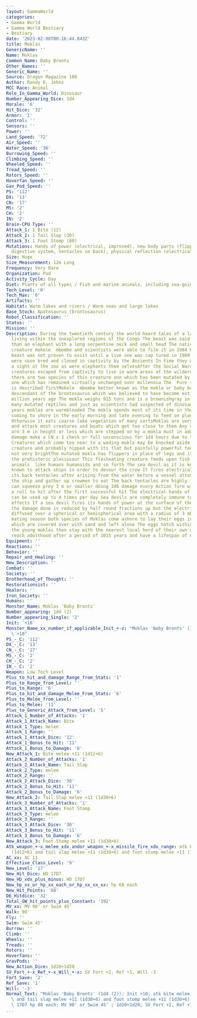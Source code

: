 ```yaml
---
layout: GammaWorld
categories:
- Gamma World
- Gamma World Bestiary
- Bestiary
date: '2023-02-08T00:16:44.843Z'
title: Moklas
GenericName: ''
Name: Moklas
Common_Name: Baby Bronts
Other_Names: ''
Generic_Name: ''
Source: Dragon Magazine 108
Author: Randy D, Johns
MCC Race: Animal
Role_In_Gamma_World: Dinosaur
Number_Appearing_Dice: 1d4
Morale: '6'
Hit_Dice: '32'
Armor: '1'
Control: ''
Sensors: ''
Power: ''
Land_Speed: '72'
Air_Speed: ''
Water_Speed: '36'
Burrowing_Speed: ''
Climbing_Speed: ''
Wheeled_Speed: ''
Tread_Speed: ''
Rotors_Speed: ''
Hoverfan_Speed: ''
Gav_Pod_Speed: ''
PS: '112'
DX: '13'
CN: '17'
MS: '2'
CH: '2'
IN: '2'
Brain-CPU Type: ''
Attack_1: 1 Bite (12)
Attack_2: 1 Tail Slap (30)
Attack_3: 1 Foot Stomp (80)
Mutations: Hands of power (electrical, improved), new body parts (flippers, carnivorous
  digestive system, tentacles on back), physical reflection (electrical), and radar/sonar
Size: Huge
Size_Measurement: 12m Long
Frequency: Very Rare
Organization: Pod
Activity_Cycle: Day
Diet: Plants of all types / Fish and marine animals, including sea-going humanoids
Tech_Level: '0'
Tech_Max: '0'
Artifacts: ''
Habitat: Warm lakes and rivers / Warm seas and large lakes
Base_Stock: Apatosaurus (brontosaurus)
Robot_Classification: ''
Status: ''
Mission: ''
Description: During the twentieth century the world heard tales of a large creature
  living within the unexplored regions of the Congo The beast was said to be larger
  than an elephant with a long serpentine neck and small head The natives called the
  creature mokele  mbembe and scientists were able to film it in 1984 However the
  beast was not proven to exist until a live one was cap tured in 1989 These creatures
  were soon bred and cloned in captivity by the Ancients In time they were as common
  a sight at the zoo as were elephants them selvesAfter the Social Wars some of these
  creatures escaped from captivity to live in warm areas of the wilderness At present
  there are two species of this creature one which has been mutated by the war and
  one which has remained virtually unchanged over millennia The  Pure strain variety
  is described firstMokele  mbembe better known as the mokla or baby bront is a modernday
  descendant of the brontosaurus which was believed to have become extinct over 100
  million years ago The mokla weighs 915 tons and is a brownishgray in color Like
  many mutated reptiles and just as scientists had suspected of dinosaurs for many
  years moklas are warmblooded The mokla spends most of its time in the water only
  coming to shore in the early morning and late evening to feed on plant life there
  Otherwise it eats coarse lake vegetation of many sortsMoklas are very territorial
  and attack most creatures and boats which get too close to them Any creatures that
  are 3 m in height or less which are stepped on by a mokla must in addition to taking
  damage make a CN x 3 check or fall unconscious for 1d4 hours due to the beasts weight
  Creatures which come too near to a wading mokla may be knocked aside by the charging
  creature and probably nipped with its flat but painfully powerful teeth Moklas are
  not very brightThe mutated mokla has flippers in place of legs and it strongly resembles
  the prehistoric plesiosaur This flesheating creature feeds upon fish and small landdwelling
  animals  like humans humanoids and so forth The sea devil as it is known has been
  known to attack ships in order to devour the crew It fires electrical bolts from
  its back tentacles after arising from the water before a vessel attempting to sink
  the ship and gather up crewmen to eat The back tentacles are highly flexible and
  can squeeze prey 3 m or smaller doing 3d6 damage every Action Turn without requiring
  a roll to hit after the first successful hit The electrical hands of power mutation
  can be used up to 4 times per day Sea devils are completely immune to electrical
  effects If a sea devil fires its hands of power at the surface of the sea or underwater
  the damage done is reduced by half round fractions up but the electrical bolt is
  diffused over a spherical or hemispherical area with a radius of 3 mDuring the summer
  mating season both species of Moklas come ashore to lay their eggs in huge clutches
  which are covered over with sand and left alone The eggs hatch within a month and
  the young moklas then stay with the nearest local herd of their own species Moklas
  reach adulthood after a period of 1015 years and have a lifespan of over 500 years
Equipment: ''
Reactions: ''
Behavior: ''
Repair_and_Healing: ''
New_Description: ''
Combat: ''
Society: ''
Brotherhood_of_Thought: ''
Restorationsist: ''
Healers: ''
Iron_Society: ''
Humans: ''
Monster_Name: Moklas 'Baby Bronts'
Number_appearing: 1d4 (2)
Number_appearing_Single: '2'
Init: '+10'
Monster_Name_xx_number_if_applicable_Init_+-x: "Moklas 'Baby Bronts' (1d4 (2)): Init\
  \ +10"
PS_-_C: '112'
DX_-_C: '13'
CN_-_C: '17'
MS_-_C: '2'
CH_-_C: '2'
IN_-_C: '2'
Weapon: Low Tech Level
Plus_to_hit_and_damage_Range_from_Stats: '1'
Plus_to_Range_from_Level: ''
Plus_to_Range: '6'
Plus_to_hit_and_damage_Melee_From_Stats: '6'
Plus_to_Melee_from_Level: ''
Plus_to_Melee: '11'
Plus_to_Generic_Attack_from_Level: '5'
Attack_1_Number_of_Attacks: '1'
Attack_1_Attack_Name: Bite
Attack_1_Type: melee
Attack_1_Range: ''
Attack_1_Attack_Dice: '12'
Attack_1_Bonus_to_Hit: '11'
Attack_1_Bonus_to_Damage: '6'
New_Attack_1: Bite melee +11 (1d12+6)
Attack_2_Number_of_Attacks: '1'
Attack_2_Attack_Name: Tail Slap
Attack_2_Type: melee
Attack_2_Range: ''
Attack_2_Attack_Dice: '30'
Attack_2_Bonus_to_Hit: '11'
Attack_2_Bonus_to_Damage: '6'
New_Attack_2: Tail Slap melee +11 (1d30+6)
Attack_3_Number_of_Attacks: '1'
Attack_3_Attack_Name: Foot Stomp
Attack_3_Type: melee
Attack_3_Range: ''
Attack_3_Attack_Dice: '30'
Attack_3_Bonus_to_Hit: '11'
Attack_3_Bonus_to_Damage: '6'
New_Attack_3: Foot Stomp melee +11 (1d30+6)
Atk_weapon_+-x_melee_xdx_andor_weapon_+-x_missile_fire_xdx_range: atk bite melee +11
  (1d12+6) and tail slap melee +11 (1d30+6) and foot stomp melee +11 (1d30+6)
AC_xx: AC 11
Effective_Class_Level: '9'
New_Level: '17'
New_Hit_Dice: HD 17D7
New_HD_xdx_plus_minus: HD 17D7
New_hp_xx_or_hp_xx_each_or_hp_xx_xx_xx: hp 68 each
New_Hit_Points: '68'
D6_Hitdice: '32'
Total_GW_hit_points_plus_Constant: '192'
MV_xx: MV 90' or Swim 45'
Walk: 90'
Fly: ''
Swim: Swim 45'
Burrow: ''
Climb: ''
Wheels: ''
Treads: ''
Rotors: ''
Hoverfans: ''
GravPods: ''
New_Action_Dice: 1d20+1d20
SV_Fort_+-x_Ref_+-x_Will_+-x: SV Fort +2, Ref +1, Will -3
Fort_Save: '2'
Ref_Save: '1'
Will: '-3'
Normal_Text: "Moklas 'Baby Bronts' (1d4 (2)): Init +10; atk bite melee +11 (1d12+6)\
  \ and tail slap melee +11 (1d30+6) and foot stomp melee +11 (1d30+6); AC 11; HD\
  \ 17D7 hp 68 each; MV 90' or Swim 45' ; 1d20+1d20; SV Fort +2, Ref +1, Will -3"
...
```

